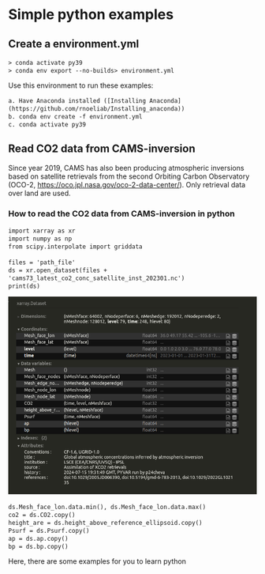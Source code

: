 # Simple python examples

## Create a environment.yml
```
> conda activate py39
> conda env export --no-builds> environment.yml
```

Use this environment to run these examples:

```
a. Have Anaconda installed ([Installing Anaconda](https://github.com/rnoeliab/Installing_anaconda))
b. conda env create -f environment.yml
c. conda activate py39 
```

## Read CO2 data from CAMS-inversion
Since year 2019, CAMS has also been producing atmospheric inversions based on satellite retrievals from the
second Orbiting Carbon Observatory (OCO-2, https://oco.jpl.nasa.gov/oco-2-data-center/). Only retrieval data
over land are used.

### How to read the CO2 data from CAMS-inversion in python
```
import xarray as xr
import numpy as np
from scipy.interpolate import griddata

files = 'path_file'
ds = xr.open_dataset(files + 'cams73_latest_co2_conc_satellite_inst_202301.nc')
print(ds)
```
![co2](https://github.com/rnoeliab/Example_python_codes/blob/main/figures/co2_dataset.png)

```
ds.Mesh_face_lon.data.min(), ds.Mesh_face_lon.data.max()
co2 = ds.CO2.copy()
height_are = ds.height_above_reference_ellipsoid.copy()
Psurf = ds.Psurf.copy()
ap = ds.ap.copy()
bp = ds.bp.copy()
```

Here, there are some examples for you to learn python 
